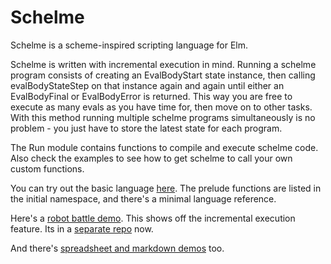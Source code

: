 # Schelme 

Schelme is a scheme-inspired scripting language for Elm.  

Schelme is written with incremental execution in mind.  Running a schelme program consists of creating an EvalBodyStart state instance, then calling evalBodyStateStep on that instance again and again until either an EvalBodyFinal or EvalBodyError is returned.  This way you are free to execute as many evals as you have time for, then move on to other tasks.  With this method running multiple schelme programs simultaneously is no problem - you just have to store the latest state for each program. 

The Run module contains functions to compile and execute schelme code.  Also check the examples to see how to get schelme to call your own custom functions.

You can try out the basic language [here](https://bburdette.github.io/schelmeex3.html).  The prelude functions are listed in the initial namespace, and there's a minimal language reference.

Here's a [robot battle demo](https://bots.practica.site).  This shows off the incremental execution feature.  Its in a [separate repo](https://github.com/bburdette/schelme-bots) now.

And there's [spreadsheet and markdown demos](https://www.github.com/bburdette/cellme) too.
